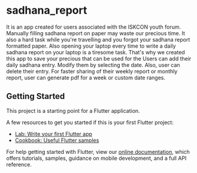 # sadhana_report

It is an app created for users associated with the ISKCON youth forum. Manually filling sadhana report on paper may waste our precious time. It also a hard task while you're travelling and you forgot your sadhana report formatted paper. Also opening your laptop every time to write a daily sadhana report on your laptop is a tiresome task. That's why we created this app to save your precious that can be used for the Users can add their daily sadhana entry. Modify them by selecting the date. Also, user can delete their entry. For faster sharing of their weekly report or monthly report, user can generate pdf for a week or custom date ranges.

## Getting Started

This project is a starting point for a Flutter application.

A few resources to get you started if this is your first Flutter project:

- [Lab: Write your first Flutter app](https://flutter.dev/docs/get-started/codelab)
- [Cookbook: Useful Flutter samples](https://flutter.dev/docs/cookbook)

For help getting started with Flutter, view our
[online documentation](https://flutter.dev/docs), which offers tutorials,
samples, guidance on mobile development, and a full API reference.
